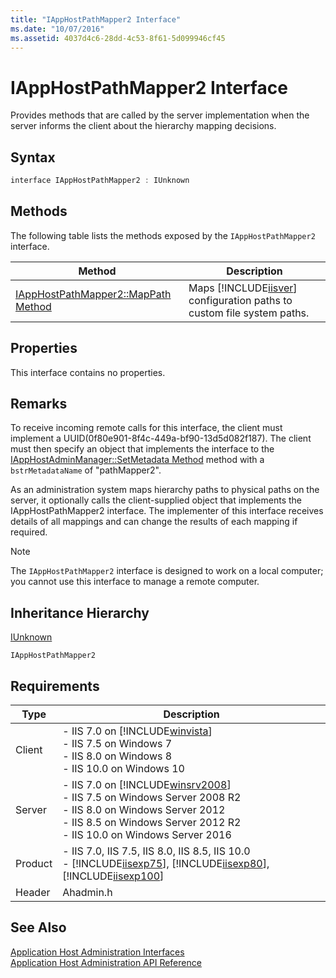 ```yaml
---
title: "IAppHostPathMapper2 Interface"
ms.date: "10/07/2016"
ms.assetid: 4037d4c6-28dd-4c53-8f61-5d099946cf45
---
```

# IAppHostPathMapper2 Interface

Provides methods that are called by the server implementation when the server informs the client about the hierarchy mapping decisions.  
  
## Syntax  
  
```cpp  
interface IAppHostPathMapper2 : IUnknown  
```  
  
## Methods  

 The following table lists the methods exposed by the `IAppHostPathMapper2` interface.  
  
|Method|Description|  
|------------|-----------------|  
|[IAppHostPathMapper2::MapPath Method](../../web-development-reference/native-code-api-reference/iapphostpathmapper2-mappath-method.md)|Maps [!INCLUDE[iisver](../../wmi-provider/includes/iisver-md.md)] configuration paths to custom file system paths.|  
  
## Properties  

 This interface contains no properties.  
  
## Remarks  

 To receive incoming remote calls for this interface, the client must implement a UUID(0f80e901-8f4c-449a-bf90-13d5d082f187). The client must then specify an object that implements the interface to the [IAppHostAdminManager::SetMetadata Method](../../web-development-reference/native-code-api-reference/iapphostadminmanager-setmetadata-method.md) method with a `bstrMetadataName` of "pathMapper2".  
  
 As an administration system maps hierarchy paths to physical paths on the server, it optionally calls the client-supplied object that implements the IAppHostPathMapper2 interface. The implementer of this interface receives details of all mappings and can change the results of each mapping if required.  
  
> [!NOTE]
>  The `IAppHostPathMapper2` interface is designed to work on a local computer; you cannot use this interface to manage a remote computer.  
  
## Inheritance Hierarchy  

 [IUnknown](https://go.microsoft.com/fwlink/?LinkId=55951)  
  
 `IAppHostPathMapper2`  
  
## Requirements  
  
|Type|Description|  
|----------|-----------------|  
|Client|-   IIS 7.0 on [!INCLUDE[winvista](../../wmi-provider/includes/winvista-md.md)]<br />-   IIS 7.5 on Windows 7<br />-   IIS 8.0 on Windows 8<br />-   IIS 10.0 on Windows 10|  
|Server|-   IIS 7.0 on [!INCLUDE[winsrv2008](../../wmi-provider/includes/winsrv2008-md.md)]<br />-   IIS 7.5 on Windows Server 2008 R2<br />-   IIS 8.0 on Windows Server 2012<br />-   IIS 8.5 on Windows Server 2012 R2<br />-   IIS 10.0 on Windows Server 2016|  
|Product|-   IIS 7.0, IIS 7.5, IIS 8.0, IIS 8.5, IIS 10.0<br />-   [!INCLUDE[iisexp75](../../web-development-reference/native-code-api-reference/includes/iisexp75-md.md)], [!INCLUDE[iisexp80](../../web-development-reference/native-code-api-reference/includes/iisexp80-md.md)], [!INCLUDE[iisexp100](../../web-development-reference/native-code-api-reference/includes/iisexp100-md.md)]|  
|Header|Ahadmin.h|  
  
## See Also  

 [Application Host Administration Interfaces](../../web-development-reference/native-code-api-reference/application-host-administration-interfaces.md)   
 [Application Host Administration API Reference](../../web-development-reference/native-code-api-reference/application-host-administration-api-reference.md)
